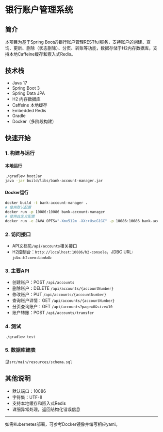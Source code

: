 # 银行账户管理系统

## 简介

本项目为基于Spring Boot的银行账户管理RESTful服务，支持账户的创建、查询、更新、删除（状态删除）、分页、转账等功能，数据存储于H2内存数据库，支持本地Caffeine缓存和嵌入式Redis。

## 技术栈

- Java 17
- Spring Boot 3
- Spring Data JPA
- H2 内存数据库
- Caffeine 本地缓存
- Embedded Redis
- Gradle
- Docker（多阶段构建）

## 快速开始

### 1. 构建与运行

#### 本地运行

```bash
./gradlew bootJar
java -jar build/libs/bank-account-manager.jar
```

#### Docker运行

```bash
docker build -t bank-account-manager .
# 使用默认配置
docker run -p 10086:10086 bank-account-manager
# 使用自定义配置
docker run -e JAVA_OPTS="-Xmx512m -XX:+UseG1GC" -p 10086:10086 bank-account-manager
```

### 2. 访问接口

- API文档见`/api/accounts`相关接口
- H2控制台：`http://localhost:10086/h2-console`，JDBC URL: `jdbc:h2:mem:bankdb`

### 3. 主要API

- 创建账户：POST `/api/accounts`
- 删除账户：DELETE `/api/accounts/{accountNumber}`
- 修改账户：PUT `/api/accounts/{accountNumber}`
- 查询账户详情：GET `/api/accounts/{accountNumber}`
- 分页查询账户：GET `/api/accounts?page=0&size=10`
- 账户转账：POST `/api/accounts/transfer`

### 4. 测试

```bash
./gradlew test
```

### 5. 数据库建表

见`src/main/resources/schema.sql`

## 其他说明

- 默认端口：10086
- 字符集：UTF-8
- 支持本地缓存和嵌入式Redis
- 详细异常处理，返回结构化错误信息

---
如需Kubernetes部署，可参考Docker镜像并编写相应yaml。

